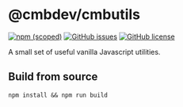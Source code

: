 # @cmbdev/cmbutils

[![npm (scoped)](https://img.shields.io/npm/v/@cmbdev/cmbutils)](https://www.npmjs.com/package/@cmbdev/cmbutils)
[![GitHub issues](https://img.shields.io/github/issues/cmbaughman/cmbutils)](https://github.com/cmbaughman/cmbutils/issues)
[![GitHub license](https://img.shields.io/github/license/cmbaughman/cmbutils)](https://github.com/cmbaughman/cmbutils/blob/main/LICENSE)

A small set of useful vanilla Javascript utilities.

## Build from source

```
npm install && npm run build
```

